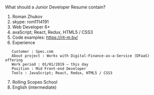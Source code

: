 What should a Junior Developer Resume contain?

1. Roman Zhukov
2. skype: rom1114191
3. Web Developer 6+
4. avaScript; React, Redux, HTML5 / CSS3
5. Code examples: https://rit-m.by/
6. Experience
```
   Customer : Spec.com
   About project : Works with Digital-Finance-as-a-Service (DFaaS) offering
   Work period : 01/01/2019 – this day
   Position : Mid Front-end Developer
   Tools : JavaScript; React, Redux, HTML5 / CSS3
   ```
7. Rolling Scopes School
8. English (intermediate)
